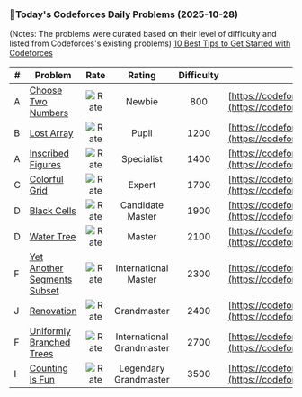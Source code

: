 ### 🌟Today's Codeforces Daily Problems (2025-10-28)
(Notes: The problems were curated based on their level of difficulty and listed from Codeforces's existing problems)
[10 Best Tips to Get Started with Codeforces](https://github.com/ika9810/Codeforces-Daily-Problems/blob/main/10%20Best%20Tips%20to%20Get%20Started%20with%20Codeforces.md)

| # | Problem | Rate| Rating | Difficulty | Contest |
|---| ----- | :--------: | :----------: | :----------: | ---------- |
|A|[Choose Two Numbers](https://codeforces.com/contest/1206/problem/A)|![Rate](https://img.shields.io/badge/Newbie-800-lightgrey)|Newbie|800|[https://codeforces.com/contest/1206](https://codeforces.com/contest/1206)|
|B|[Lost Array](https://codeforces.com/contest/1043/problem/B)|![Rate](https://img.shields.io/badge/Pupil-1200-brightgreen)|Pupil|1200|[https://codeforces.com/contest/1043](https://codeforces.com/contest/1043)|
|A|[Inscribed Figures](https://codeforces.com/contest/1156/problem/A)|![Rate](https://img.shields.io/badge/Specialist-1400-9cf)|Specialist|1400|[https://codeforces.com/contest/1156](https://codeforces.com/contest/1156)|
|C|[Colorful Grid](https://codeforces.com/contest/1898/problem/C)|![Rate](https://img.shields.io/badge/Expert-1700-blue)|Expert|1700|[https://codeforces.com/contest/1898](https://codeforces.com/contest/1898)|
|D|[Black Cells](https://codeforces.com/contest/1821/problem/D)|![Rate](https://img.shields.io/badge/Candidate%20Master-1900-blueviolet)|Candidate Master|1900|[https://codeforces.com/contest/1821](https://codeforces.com/contest/1821)|
|D|[Water Tree](https://codeforces.com/contest/343/problem/D)|![Rate](https://img.shields.io/badge/Master-2100-orange)|Master|2100|[https://codeforces.com/contest/343](https://codeforces.com/contest/343)|
|F|[Yet Another Segments Subset](https://codeforces.com/contest/1399/problem/F)|![Rate](https://img.shields.io/badge/International%20Master-2300-orange)|International Master|2300|[https://codeforces.com/contest/1399](https://codeforces.com/contest/1399)|
|J|[Renovation](https://codeforces.com/contest/883/problem/J)|![Rate](https://img.shields.io/badge/Grandmaster-2400-red)|Grandmaster|2400|[https://codeforces.com/contest/883](https://codeforces.com/contest/883)|
|F|[Uniformly Branched Trees](https://codeforces.com/contest/724/problem/F)|![Rate](https://img.shields.io/badge/International%20Grandmaster-2700-red)|International Grandmaster|2700|[https://codeforces.com/contest/724](https://codeforces.com/contest/724)|
|I|[Counting Is Fun](https://codeforces.com/contest/1930/problem/I)|![Rate](https://img.shields.io/badge/Legendary%20Grandmaster-3500-red)|Legendary Grandmaster|3500|[https://codeforces.com/contest/1930](https://codeforces.com/contest/1930)|
